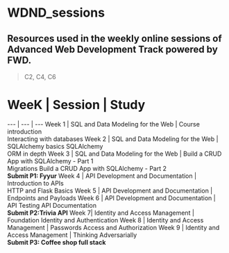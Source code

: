 # WDND_sessions
## Resources used in the weekly online sessions of Advanced Web Development Track powered by FWD.

> C2, C4, C6

 # WeeK | 	Session | 	Study
--- | --- | ---
Week 1 |	SQL and Data Modeling for the Web	|   Course introduction <br> Interacting with databases
Week 2	| SQL and Data Modeling for the Web |  SQLAlchemy basics SQLAlchemy <br> ORM in depth
Week 3 |	SQL and Data Modeling for the Web |	 Build a CRUD App with SQLAlchemy - Part 1 <br> Migrations Build a CRUD App with SQLAlchemy - Part 2 <br> **Submit P1: Fyyur**
Week 4	| API Development and Documentation	|  Introduction to APIs <br> HTTP and Flask Basics
Week 5 |	API Development and Documentation	|  Endpoints and Payloads
Week 6 |	API Development and Documentation |	 API Testing API Documentation <br> **Submit P2:Trivia API**
Week 7| 	Identity and Access Management | Foundation Identity and Authentication
Week 8	| Identity and Access Management |	Passwords Access and Authorization
Week 9	| Identity and Access Management |	Thinking Adversarially <br> **Submit P3: Coffee shop full stack**

